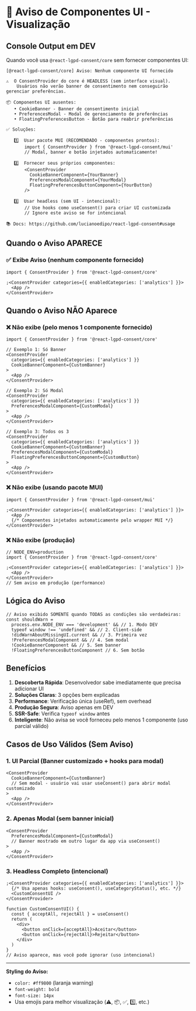 # 🎨 Aviso de Componentes UI - Visualização

## Console Output em DEV

Quando você usa `@react-lgpd-consent/core` sem fornecer componentes UI:

```
[@react-lgpd-consent/core] Aviso: Nenhum componente UI fornecido

⚠️  O ConsentProvider do core é HEADLESS (sem interface visual).
    Usuários não verão banner de consentimento nem conseguirão gerenciar preferências.

📦 Componentes UI ausentes:
   • CookieBanner - Banner de consentimento inicial
   • PreferencesModal - Modal de gerenciamento de preferências
   • FloatingPreferencesButton - Botão para reabrir preferências

✅ Soluções:

   1️⃣  Usar pacote MUI (RECOMENDADO - componentes prontos):
       import { ConsentProvider } from '@react-lgpd-consent/mui'
       // Modal, banner e botão injetados automaticamente!

   2️⃣  Fornecer seus próprios componentes:
       <ConsentProvider
         CookieBannerComponent={YourBanner}
         PreferencesModalComponent={YourModal}
         FloatingPreferencesButtonComponent={YourButton}
       />

   3️⃣  Usar headless (sem UI - intencional):
       // Use hooks como useConsent() para criar UI customizada
       // Ignore este aviso se for intencional

📚 Docs: https://github.com/lucianoedipo/react-lgpd-consent#usage
```

## Quando o Aviso APARECE

### ✅ Exibe Aviso (nenhum componente fornecido)

```tsx
import { ConsentProvider } from '@react-lgpd-consent/core'

;<ConsentProvider categories={{ enabledCategories: ['analytics'] }}>
  <App />
</ConsentProvider>
```

## Quando o Aviso NÃO Aparece

### ❌ Não exibe (pelo menos 1 componente fornecido)

```tsx
import { ConsentProvider } from '@react-lgpd-consent/core'

// Exemplo 1: Só Banner
<ConsentProvider
  categories={{ enabledCategories: ['analytics'] }}
  CookieBannerComponent={CustomBanner}
>
  <App />
</ConsentProvider>

// Exemplo 2: Só Modal
<ConsentProvider
  categories={{ enabledCategories: ['analytics'] }}
  PreferencesModalComponent={CustomModal}
>
  <App />
</ConsentProvider>

// Exemplo 3: Todos os 3
<ConsentProvider
  categories={{ enabledCategories: ['analytics'] }}
  CookieBannerComponent={CustomBanner}
  PreferencesModalComponent={CustomModal}
  FloatingPreferencesButtonComponent={CustomButton}
>
  <App />
</ConsentProvider>
```

### ❌ Não exibe (usando pacote MUI)

```tsx
import { ConsentProvider } from '@react-lgpd-consent/mui'

;<ConsentProvider categories={{ enabledCategories: ['analytics'] }}>
  <App />
  {/* Componentes injetados automaticamente pelo wrapper MUI */}
</ConsentProvider>
```

### ❌ Não exibe (produção)

```tsx
// NODE_ENV=production
import { ConsentProvider } from '@react-lgpd-consent/core'

;<ConsentProvider categories={{ enabledCategories: ['analytics'] }}>
  <App />
</ConsentProvider>
// Sem aviso em produção (performance)
```

## Lógica do Aviso

```tsx
// Aviso exibido SOMENTE quando TODAS as condições são verdadeiras:
const shouldWarn =
  process.env.NODE_ENV === 'development' && // 1. Modo DEV
  typeof window !== 'undefined' && // 2. Client-side
  !didWarnAboutMissingUI.current && // 3. Primeira vez
  !PreferencesModalComponent && // 4. Sem modal
  !CookieBannerComponent && // 5. Sem banner
  !FloatingPreferencesButtonComponent // 6. Sem botão
```

## Benefícios

1. **Descoberta Rápida**: Desenvolvedor sabe imediatamente que precisa adicionar UI
2. **Soluções Claras**: 3 opções bem explicadas
3. **Performance**: Verificação única (useRef), sem overhead
4. **Produção Segura**: Aviso apenas em DEV
5. **SSR-Safe**: Verifica `typeof window` antes
6. **Inteligente**: Não avisa se você forneceu pelo menos 1 componente (uso parcial válido)

## Casos de Uso Válidos (Sem Aviso)

### 1. UI Parcial (Banner customizado + hooks para modal)

```tsx
<ConsentProvider
  CookieBannerComponent={CustomBanner}
  // Sem modal - usuário vai usar useConsent() para abrir modal customizado
>
  <App />
</ConsentProvider>
```

### 2. Apenas Modal (sem banner inicial)

```tsx
<ConsentProvider
  PreferencesModalComponent={CustomModal}
  // Banner mostrado em outro lugar da app via useConsent()
>
  <App />
</ConsentProvider>
```

### 3. Headless Completo (intencional)

```tsx
;<ConsentProvider categories={{ enabledCategories: ['analytics'] }}>
  {/* Usa apenas hooks: useConsent(), useCategoryStatus(), etc. */}
  <CustomConsentUI />
</ConsentProvider>

function CustomConsentUI() {
  const { acceptAll, rejectAll } = useConsent()
  return (
    <div>
      <button onClick={acceptAll}>Aceitar</button>
      <button onClick={rejectAll}>Rejeitar</button>
    </div>
  )
}
// Aviso aparece, mas você pode ignorar (uso intencional)
```

---

**Styling do Aviso:**

- `color: #ff9800` (laranja warning)
- `font-weight: bold`
- `font-size: 14px`
- Usa emojis para melhor visualização (⚠️, 📦, ✅, 1️⃣, etc.)
